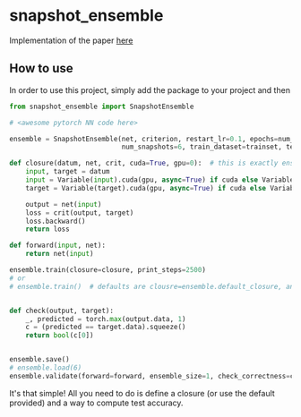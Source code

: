 # snapshot_ensemble

Implementation of the paper [here](https://arxiv.org/pdf/1704.00109.pdf)

## How to use
In order to use this project, simply add the package to your project and then
```python
from snapshot_ensemble import SnapshotEnsemble

# <awesome pytorch NN code here>

ensemble = SnapshotEnsemble(net, criterion, restart_lr=0.1, epochs=num_epochs, batch_size=16,
                            num_snapshots=6, train_dataset=trainset, test_dataset=testset)

def closure(datum, net, crit, cuda=True, gpu=0):  # this is exactly ensemble.default_closure
    input, target = datum
    input = Variable(input).cuda(gpu, async=True) if cuda else Variable(input)
    target = Variable(target).cuda(gpu, async=True) if cuda else Variable(target)

    output = net(input)
    loss = crit(output, target)
    loss.backward()
    return loss

def forward(input, net):
    return net(input)

ensemble.train(closure=closure, print_steps=2500)
# or
# ensemble.train()  # defaults are clousre=ensemble.default_closure, and print_steps=1000


def check(output, target):
    _, predicted = torch.max(output.data, 1)
    c = (predicted == target.data).squeeze()
    return bool(c[0])


ensemble.save()
# ensemble.load(6)
ensemble.validate(forward=forward, ensemble_size=1, check_correctness=check)

```
It's that simple! All you need to do is define a closure (or use the default provided) and a way to compute test
accuracy.
